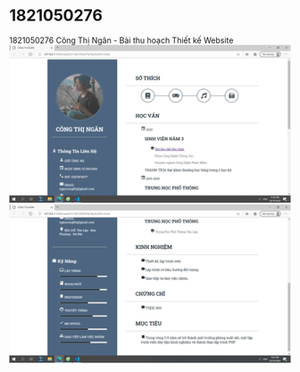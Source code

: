 # 1821050276
1821050276 Công Thị Ngân - Bài thu hoạch Thiết kế Website
![MyCV](images\cv1.png "title")
![MyCV](images\cv2.png "title")

